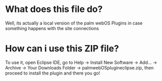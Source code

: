 # What does this file do?
Well, its actually a local version of the palm webOS Plugins in case something happens with the site connections
# How can i use this ZIP file?
To use it, open Eclipse IDE, go to Help -> Install New Software -> Add... -> Archive -> Your Downloads Folder -> palmwebOSplugineclipse.zip, then proceed to install the plugin and there you go!